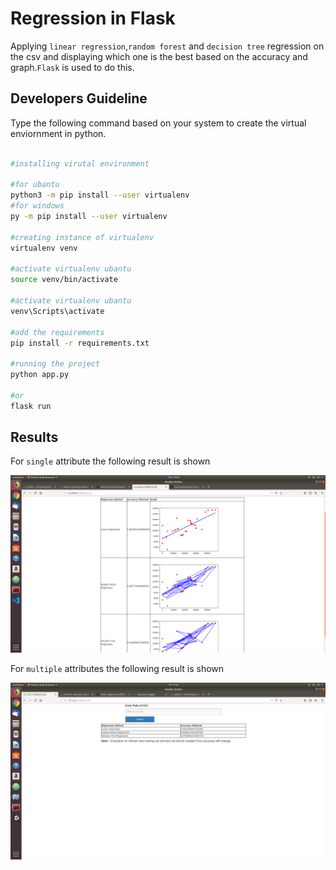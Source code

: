 # Regression in Flask
Applying `linear regression`,`random forest` and `decision tree` regression on the csv and displaying which one is the best based on the accuracy and graph.`Flask` is used to do this.

## Developers Guideline
Type the following command based on your system to create the virtual enviornment in python.

```bash

#installing virutal environment

#for ubantu
python3 -m pip install --user virtualenv
#for windows
py -m pip install --user virtualenv

#creating instance of virtualenv
virtualenv venv

#activate virtualenv ubantu
source venv/bin/activate

#activate virtualenv ubantu
venv\Scripts\activate

#add the requirements
pip install -r requirements.txt

#running the project
python app.py

#or
flask run
```

## Results
For `single` attribute the following result is shown

![Alt text](screenshots/single_parameter.png "ScreenShot")

For `multiple` attributes the following result is shown

![Alt text](screenshots/multiple_parameter.png "ScreenShot")


